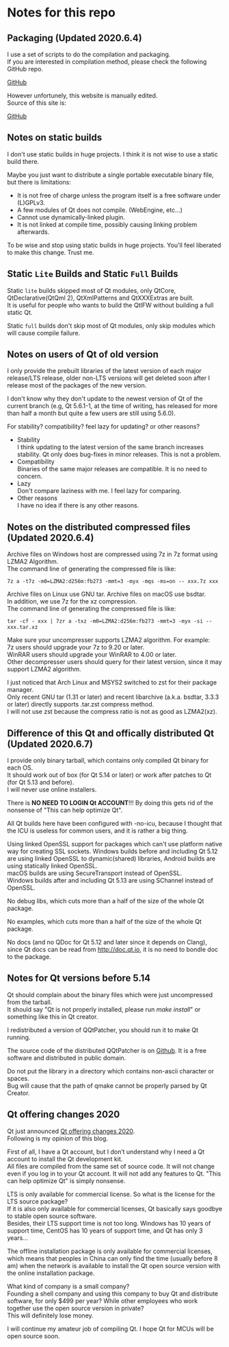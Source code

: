 # Notes for this repo

## Packaging (Updated 2020.6.4)

I use a set of scripts to do the compilation and packaging.  
If you are interested in compilation method, please check the following GitHub repo.

[GitHub](https://github.com/Fsu0413/Fs-scripts)

However unfortunely, this website is manually edited.  
Source of this site is:

[GitHub](https://github.com/Fsu0413/QtCompile)

## Notes on static builds

I don't use static builds in huge projects. I think it is not wise to use a static build there.

Maybe you just want to distribute a single portable executable binary file, but there is limitations:

* It is not free of charge unless the program itself is a free software under (L)GPLv3.
* A few modules of Qt does not compile. (WebEngine, etc...)
* Cannot use dynamically-linked plugin.
* It is not linked at compile time, possibly causing linking problem afterwards.

To be wise and stop using static builds in huge projects. You'll feel liberated to make this change. Trust me.

## Static `Lite` Builds and Static `Full` Builds

Static `lite` builds skipped most of Qt modules, only QtCore, QtDeclarative(QtQml 2), QtXmlPatterns and QtXXXExtras are built.  
It is useful for people who wants to build the QtIFW without building a full static Qt.

Static `full` builds don't skip most of Qt modules, only skip modules which will cause compile failure.

## Notes on users of Qt of old version

I only provide the prebuilt libraries of the latest version of each major release/LTS release, older non-LTS versions will get deleted soon after I release most of the packages of the new version.

I don't know why they don't update to the newest version of Qt of the current branch (e.g, Qt 5.6.1-1, at the time of writing, has released for more than half a month but quite a few users are still using 5.6.0).  

For stability? compatibility? feel lazy for updating? or other reasons?

* Stability  
I think updating to the latest version of the same branch increases stability. Qt only does bug-fixes in minor releases. This is not a problem.
* Compatibility  
Binaries of the same major releases are compatible. It is no need to concern.
* Lazy  
Don't compare laziness with me. I feel lazy for comparing.
* Other reasons  
I have no idea if there is any other reasons.

## Notes on the distributed compressed files (Updated 2020.6.4)

Archive files on Windows host are compressed using 7z in 7z format using LZMA2 Algorithm.  
The command line of generating the compressed file is like:
```
7z a -t7z -m0=LZMA2:d256m:fb273 -mmt=3 -myx -mqs -ms=on -- xxx.7z xxx
```

Archive files on Linux use GNU tar. Archive files on macOS use bsdtar.  
In addition, we use 7z for the xz compression.  
The command line of generating the compressed file is like:
```
tar -cf - xxx | 7zr a -txz -m0=LZMA2:d256m:fb273 -mmt=3 -myx -si -- xxx.tar.xz
```

Make sure your uncompresser supports LZMA2 algorithm. For example:  
7z users should upgrade your 7z to 9.20 or later.  
WinRAR users should upgrade your WinRAR to 4.00 or later.  
Other decompresser users should query for their latest version, since it may support LZMA2 algorithm.

I just noticed that Arch Linux and MSYS2 switched to zst for their package manager.  
Only recent GNU tar (1.31 or later) and recent libarchive (a.k.a. bsdtar, 3.3.3 or later) directly supports .tar.zst compress method.  
I will not use zst because the compress ratio is not as good as LZMA2(xz).

## Difference of this Qt and offically distributed Qt (Updated 2020.6.7)

I provide only binary tarball, which contains only compiled Qt binary for each OS.  
It should work out of box (for Qt 5.14 or later) or work after patches to Qt (for Qt 5.13 and before).  
I will never use online installers.

There is **NO NEED TO LOGIN Qt ACCOUNT**!!! By doing this gets rid of the nonsense of "This can help optimize Qt".

All Qt builds here have been configured with -no-icu, because I thought that the ICU is useless for common users, and it is rather a big thing.  

Using linked OpenSSL support for packages which can't use platform native way for creating SSL sockets.
Windows builds before and including Qt 5.12 are using linked OpenSSL to dynamic(shared) libraries, Android builds are using statically linked OpenSSL.  
macOS builds are using SecureTransport instead of OpenSSL.  
Windows builds after and including Qt 5.13 are using SChannel instead of OpenSSL.

No debug libs, which cuts more than a half of the size of the whole Qt package.

No examples, which cuts more than a half of the size of the whole Qt package.

No docs (and no QDoc for Qt 5.12 and later since it depends on Clang), since Qt docs can be read from http://doc.qt.io, it is no need to bondle doc to the package.

## Notes for Qt versions before 5.14

Qt should complain about the binary files which were just uncompressed from the tarball.  
It should say "Qt is not properly installed, please run _make install_" or something like this in Qt creator.

I redistributed a version of QQtPatcher, you should run it to make Qt running.

The source code of the distributed QQtPatcher is on [Github](https://github.com/Fsu0413/QQtPatcher). It is a free software and distributed in public domain.

Do not put the library in a directory which contains non-ascii character or spaces.   
Bug will cause that the path of qmake cannot be properly parsed by Qt Creator.

## Qt offering changes 2020

Qt just announced [Qt offering changes 2020](https://www.qt.io/blog/qt-offering-changes-2020).  
Following is my opinion of this blog.

First of all, I have a Qt account, but I don’t understand why I need a Qt account to install the Qt development kit.  
All files are compiled from the same set of source code. It will not change even if you log in to your Qt account. It will not add any features to Qt. "This can help optimize Qt" is simply nonsense.

LTS is only available for commercial license. So what is the license for the LTS source package?  
If it is also only available for commercial licenses, Qt basically says goodbye to stable open source software.  
Besides, their LTS support time is not too long. Windows has 10 years of support time, CentOS has 10 years of support time, and Qt has only 3 years...

The offline installation package is only available for commercial licenses, which means that peoples in China can only find the time (usually before 8 am) when the network is available to install the Qt open source version with the online installation package.

What kind of company is a small company?  
Founding a shell company and using this company to buy Qt and distribute software, for only $499 per year? While other employees who work together use the open source version in private?  
This will definitely lose money.

I will continue my amateur job of compiling Qt. I hope Qt for MCUs will be open source soon.
